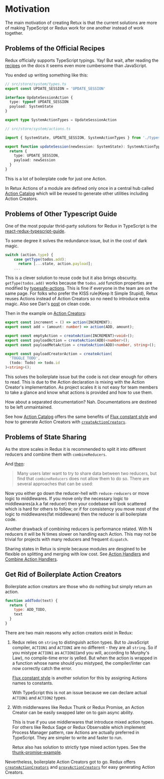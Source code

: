 # Motivation

The main motivation of creating Retux is that the current solutions are more of making TypeScript or Redux work for one another instead of work together.

## Problems of the Official Recipes

Redux officially supports TypeScript typings. Yay! But wait, after reading the [recipes](https://redux.js.org/recipes/usage-with-typescript#usage-with-typescript) on the docs it seems even more cumbersome than JavaScript.

You ended up writing something like this:

```typescript
// src/store/system/types.ts
export const UPDATE_SESSION = 'UPDATE_SESSION'

interface UpdateSessionAction {
  type: typeof UPDATE_SESSION
  payload: SystemState
}

export type SystemActionTypes = UpdateSessionAction
```

```typescript
// src/store/system/actions.ts

import { SystemState, UPDATE_SESSION, SystemActionTypes } from './types'

export function updateSession(newSession: SystemState): SystemActionTypes {
  return {
    type: UPDATE_SESSION,
    payload: newSession
  }
}
```

This is a lot of boilerplate code for just one Action.

In Retux Actions of a module are defined only once in a central hub called [Action Catalog][ActionCatalog] which will be reused to generate other utilities including Action Creators.

## Problems of Other Typescript Guide

One of the most popular thrid-party solutions for Redux in TypeScript is the [react-redux-typescript-guide](https://github.com/piotrwitek/react-redux-typescript-guide#redux---typing-patterns).

To some degree it solves the redundance issue, but in the cost of dark magic.

```typescript
switch (action.type) {
    case getType(todos.add):
      return [...state, action.payload];
    ...
```

This is a clever solution to reuse code but it also brings obscurity. `getType(todos.add)` works because the `todos.add` function properties are modified by [typesafe-actions](https://github.com/piotrwitek/typesafe-actions#action-helpers). This is fine if everyone in the team are on the same page. For folks who prefer the KISS rule(Keep It Simple Stupid), Retux reuses Actions instead of Action Creators so no need to introduce extra magic. Also see Dan's [post](https://overreacted.io/goodbye-clean-code/) on clean code.

Then in the example on [Action Creators](https://github.com/piotrwitek/react-redux-typescript-guide#action-creators-):

```typescript
export const increment = () => action(INCREMENT);
export const add = (amount: number) => action(ADD, amount);

export const emptyAction = createAction(INCREMENT)<void>();
export const payloadAction = createAction(ADD)<number>();
export const payloadMetaAction = createAction(ADD)<number, string>();

export const payloadCreatorAction = createAction(
  'TOGGLE_TODO',
  (todo: Todo) => todo.id
)<string>();
```

This solves the boilerplate issue but the code is not clear enough for others to read. This is due to the Action declaration is mixing with the Action Creator's implementation. As project scales it is not easy for team members to take a glance and know what actions is provided and how to use them.

How about a separated documentation? Nah. Documentations are destined to be left unmaintained.

See how [Action Catalog][ActionCatalog] offers the same benefits of [Flux constant style][FluxConstantStyle] and how to generate Action Creators with [`createActionCreators`][CreateActionCreators].

## Problems of State Sharing

As the store scales in Redux it is recommended to split it into different reducers and combine them with `combineReducers`.

And [then](https://redux.js.org/faq/reducers#how-do-i-share-state-between-two-reducers-do-i-have-to-use-combinereducers):

> Many users later want to try to share data between two reducers, but find that `combineReducers` does not allow them to do so. There are several approaches that can be used:

Now you either go down the reducer-hell with `reduce-reducers` or move logic to middlewares. If you move only the necessary logic to middlewares(a.k.a fat reducer) then your codebase will look scattered which is hard for others to follow; or if for consistency you move most of the logic to middlewares(fat middleware) then the reducer is all boilerplate code.

Another drawback of combining reducers is performance related. With N reducers it will be N times slower on handling each Action. This may not be trivial for projects with many reducers and frequent `dispatch`.

Sharing states in Retux is simple because modules are desgined to be flexible on splitting and merging with low cost. See [Action Handlers][ActionHandlers] and [Combine Action Handlers][CombineActionHandlers].

## Get Rid of Boilerplate Action Creators

Boilerplate action creators are those who do nothing but simply return an action.

```javascript
function addTodo(text) {
  return {
    type: ADD_TODO,
    text
  }
}
```

There are two main reasons why action creators exist in Redux:

1. Redux relies on `string` to distinguish action types. But to JavaScript compiler, `ACTION1` and `ACTIONI` are no different - they are all `string`. So if you mistype `ACTION1` as `ACTIONI`(and you will, according to Murphy's Law), no compile-time error is yelled. But when the action is wrapped in a function whose name should you mistyped, the compiler/linter can now correctly catch the error.
  
   [Flux constant style][FluxConstantStyle] is another solution for this by assigning Actions names to constants.

   With TypeScript this is not an issue because we can declare actual `ACTION1` and `ACTION2` types.

2. With middlerwares like Redux Thunk or Redux Promise, an Action Creator can be easily swapped later on to gain async ability.

   This is true if you use middlerwares that introduce mixed action types. For others like Redux Sage or Redux Observable which implement Process Manager pattern, raw Actions are actually preferred in TypeScript. They are simpler to write and faster to run.
   
   Retux also has solution to strictly type mixed action types. See the [thunk-promise-example][examples].

Nevertheless, boilerplate Action Creators got to go. Redux offers [`createActionCreators`][CreateActionCreators] and [`proxyActionCreators`][CreateActionCreators] for easy generating Action Creators.

[ActionCatalog]: ./core-concepts.md#action-catalog
[ActionHandlers]: ./core-concepts.md#action-handlers
[CreateActionCreators]: ./core-concepts.md#create-action-creators
[CombineActionHandlers]: ./core-concepts.md#combine-action-handlers
[FluxConstantStyle]: https://redux.js.org/recipes/reducing-boilerplate#actions
[examples]: https://github.com/crimx/retux/tree/master/examples
